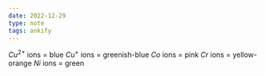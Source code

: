 ```yaml
---
date: 2022-12-29
type: note
tags: ankify
---
```


$Cu^{2+}$ ions = blue
$Cu^+$ ions = greenish-blue
$Co$ ions = pink
$Cr$ ions = yellow-orange
$Ni$ ions = green
